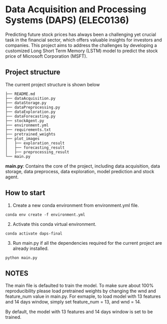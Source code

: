 # Data Acquisition and Processing Systems (DAPS) (ELEC0136)

Predicting future stock prices has always been a challenging yet crucial task in the financial sector, which offers valuable insights for investors and companies. This project aims to address the challenges by developing a customized Long Short Term Memory (LSTM) model to predict the stock price of Microsoft Corporation (MSFT).

## Project structure
The current project structure is shown below
```
├── README.md
├── dataAcquisition.py
├── dataStorage.py
├── dataPreprocessing.py
├── dataExploration.py
├── dataForecasting.py
├── stockAgent.py
├── environment.yml
├── requirements.txt
├── pretrained_weights
├── plot_images
│   ├── exploration_result
│   ├── forecasting_result
│   ├── preprocessing_result
└── main.py
```

**main.py**: Contains the core of the project, including data acquisition, data storage, data preprocess, data exploration, model prediction and stock agent. 

## How to start
1. Create a new conda environment from environment.yml file.
```
conda env create -f environment.yml
```
2. Activate this conda virtual environment. 
```
conda activate daps-final
```
3. Run main.py if all the dependencies required for the current project are already installed. 

```
python main.py
```
## NOTES

The main file is defaulted to train the model. To make sure about 100% reproducibility please load pretrained weights by changing the wnd and feature_num value in main.py. For exmaple, to load model with 13 features and 14 days window, simply set feature_num = 13, and wnd = 14.

By default, the model with 13 features and 14 days window is set to be trained. 
